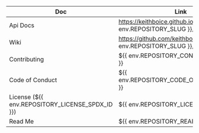 | Doc                                             | Link                                                          |
| ----------------------------------------------- | ------------------------------------------------------------- |
| Api Docs                                        | https://keithboice.github.io/${{ env.REPOSITORY_SLUG }}/      |
| Wiki                                            | https://github.com/keithboice/${{ env.REPOSITORY_SLUG }}/wiki |
| Contributing                                    | ${{ env.REPOSITORY_CONTRIBUTING_URL }}                        |
| Code of Conduct                                 | ${{ env.REPOSITORY_CODE_OF_CONDUCT_URL }}                     |
| License (${{ env.REPOSITORY_LICENSE_SPDX_ID }}) | ${{ env.REPOSITORY_LICENSE_URL }}                             |
| Read Me                                         | ${{ env.REPOSITORY_README_URL }}                              |
